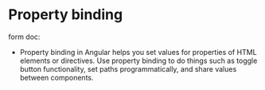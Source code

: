 # Property binding

form doc:
- Property binding in Angular helps you set values for properties of HTML elements or directives. Use property binding to do things such as toggle button functionality, set paths programmatically, and share values between components.